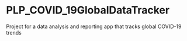 # PLP_COVID_19GlobalDataTracker
Project for a data analysis and reporting app that tracks global COVID-19 trends
